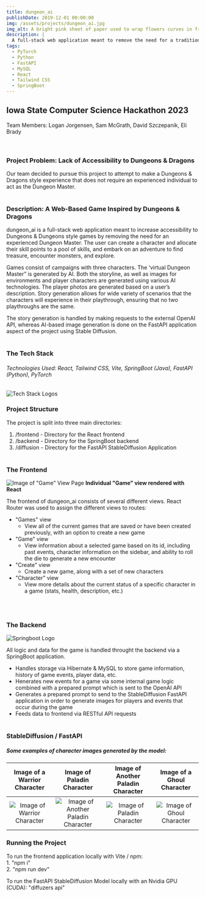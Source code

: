 ```yaml
---
title: dungeon_ai
publishDate: 2019-12-01 00:00:00
img: /assets/projects/dungeon_ai.jpg
img_alt: A bright pink sheet of paper used to wrap flowers curves in front of rich blue background
description: |
  A full-stack web application meant to remove the need for a traditional D&D Dungeon Master and increase accessibility to new players by allowing users to generate scenarios, monsters, and images for their game using a mix of AI technologies.
tags:
  - PyTorch
  - Python
  - FastAPI
  - MySQL
  - React
  - Tailwind CSS
  - SpringBoot
---
```


## Iowa State Computer Science Hackathon 2023

Team Members: Logan Jorgensen, Sam McGrath, David Szczepanik, Eli Brady
<br />
<br />
<br />

### Project Problem: Lack of Accessibility to Dungeons & Dragons

Our team decided to pursue this project to attempt to make a Dungeons & Dragons style experience that does not require an experienced individual to act as the Dungeon Master.
<br />
<br />

### Description: A Web-Based Game Inspired by Dungeons & Dragons

dungeon_ai is a full-stack web application meant to increase accessibility to Dungeons & Dungeons style games by removing the need for an experienced Dungeon Master. The user can create a character and allocate their skill points to a pool of skills, and embark on an adventure to find treasure, encounter monsters, and explore.

Games consist of campaigns with three characters. The ‘virtual Dungeon Master” is generated by AI. Both the storyline, as well as images for environments and player characters are generated using various AI technologies. The player photos are generated based on a user’s description. Story generation allows for wide variety of scenarios that the characters will experience in their playthrough, ensuring that no two playthroughs are the same.

The story generation is handled by making requests to the external OpenAI API, whereas AI-based image generation is done on the FastAPI application aspect of the project using Stable Diffusion.
<br />
<br />

### The Tech Stack

###### Technologies Used: React, Tailwind CSS, Vite, SpringBoot (Java), FastAPI (Python), PyTorch

<!-- Import Image into Markdown File -->

![Tech Stack Logos](/assets/projects/dungeon_ai_tech_stack.png)

### Project Structure

The project is split into three main directories:

1. /frontend - Directory for the React frontend
2. /backend - Directory for the SpringBoot backend
3. /diffusion - Directory for the FastAPI StableDiffusion Application
   <br />
   <br />

### The Frontend

![Image of "Game" View Page](/assets/projects/game_view.JPG)
<b>Individual "Game" view rendered with React</b>

The frontend of dungeon_ai consists of several different views. React Router was used to assign the different views to routes:

- "Games" view
  - View all of the current games that are saved or have been created previously, with an option to create a new game
- "Game" view
  - View information about a selected game based on its id, including past events, character information on the sidebar, and ability to roll the die to generate a new encounter
- "Create" view
  - Create a new game, along with a set of new characters
- "Character" view
  - View more details about the current status of a specific character in a game (stats, health, description, etc.)

<br />
<br />

### The Backend

![Springboot Logo](https://miro.medium.com/max/700/1*-uckV8DOh3l0bCvqZ73zYg.png)

All logic and data for the game is handled throught the backend via a SpringBoot application.

- Handles storage via Hibernate & MySQL to store game information, history of game events, player data, etc.
- Henerates new events for a game via some internal game logic combined with a prepared prompt which is sent to the OpenAI API
- Generates a prepared prompt to send to the StableDiffusion FastAPI application in order to generate images for players and events that occur during the game
- Feeds data to frontend via RESTful API requests
  <br />
  <br />

### StableDiffusion / FastAPI

##### Some examples of character images generated by the model:

|                Image of a Warrior Character                 |                      Image of Paladin Character                      |             Image of Another Paladin Character              |               Image of a Ghoul Character                |
| :---------------------------------------------------------: | :------------------------------------------------------------------: | :---------------------------------------------------------: | :-----------------------------------------------------: |
| ![Image of Warrior Character](/assets/projects/warrior.png) | ![Image of Another Paladin Character](/assets/projects/paladin2.png) | ![Image of Paladin Character](/assets/projects/paladin.png) | ![Image of Ghoul Character](/assets/projects/ghoul.png) |

### Running the Project

To run the frontend application locally with Vite / npm:<br /> 1. "npm i" <br /> 2. "npm run dev"<br />

To run the FastAPI StableDiffusion Model locally with an Nvidia GPU (CUDA):
"diffuzers api"
<br />
<br />

